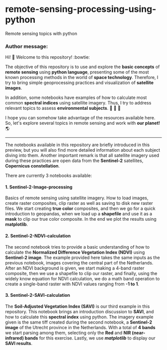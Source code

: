 # remote-sensing-processing-using-python
Remote sensing topics with python

### Author message:
Hi! :wave: Welcome to this repository! :bowtie: 

The objective of this repository is to use and explore the **basic concepts** of **remote sensing** using **python language**, presenting some of the most known processing methods in the world of **space technology**. Therefore, I try to bring simple geoprocessing practices and visualization of **satellite images**.

In addition, some notebooks have examples of how to calculate most common **spectral indices** using satellite imagery. Thus, I try to address relevant topics to assess **environmental subjects**. :deciduous_tree: :palm_tree: :evergreen_tree:

I hope you can somehow take advantage of the resources available here. So, let's explore several topics in remote sensing and work with **our planet!** :earth_americas:

---

The notebooks available in this repository are briefly introduced in this preview, but you will also find more detailed information about each subject diving into them. Another important remark is that all satellite imagery used during these practices are open data from the **Sentinel-2** satellites, **Copernicus constellation**.

There are currently 3 notebooks available:

#### 1. Sentinel-2-Image-processing
Basics of remote sensing using satellite imagery. How to load images, create raster composites, clip raster as well as saving to disk new raster files. We start creating **true color** composites, and then we go for a quick introduction to geopandas, when we load up a **shapefile** and use it as a **mask** to clip our true color composite.
In the end we plot the results using **matplotlib**. 

#### 2. Sentinel-2-NDVI-calculation
The second notebook tries to provide a basic understanding of how to calculate the **Normalized Difference Vegetation Index (NDVI)** using **Sentinel-2 image**. The example provided here takes the same inputs as the previous notebook, images covering the central part of the Netherlands. After an NDVI background is given, we start making a 4-band raster composite, then we use a shapefile to clip our raster, and finally, using the widely know equation for NDVI calculation, we do a math band operation to create a single-band raster with NDVI values ranging from **-1 to 1**.

#### 3. Sentinel-2-SAVI-calculation
The **Soil-Adjusted Vegetation Index (SAVI)** is our third example in this repository. This notebook brings an introduction discussion to **SAVI**, and how to calculate this **spectral index** using python. The imagery example given is the same tiff created during the second notebook, a **Sentinel-2 image** of the Utrecht province in the Netherlands. With a total of **4 bands** we start parsing among them, selecting only the **Red** and **NIR (near-infrared) bands** for this exercise. Lastly, we use ***matplotlib*** to display our **SAVI results**.
